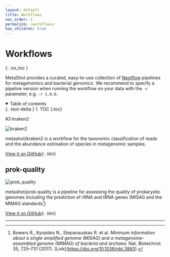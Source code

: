 ```yaml
---
layout: default
title: Workflows
nav_order: 3
permalink: /workflows/
has_children: true
---
```


# Workflows
{: .no_toc }

MetaShot provides a curated, easy-to-use collection of [Nextflow](nextflow.io)
pipelines for metagenomics and bacterial genomics. We recommend to specify a
pipeline version when running the workflow on your data with the `-r` parameter,
e.g. `-r 1.0.0`.

<details open markdown="block">
  <summary>
    Table of contents
  </summary>
  {: .text-delta }
1. TOC
{:toc}
</details>


#3 kraken2

![kraken2](https://img.shields.io/github/v/release/metashot/kraken2?sort=semver&label=Latast%20release)

metashot/kraken2 is a workflow for the taxonomic classification of reads and the
abundance estimation of species in metagenomic samples.

[View it on GitHub](https://github.com/metashot/kraken2){: .btn}


## prok-quality

![prok_quality](https://img.shields.io/github/v/release/metashot/prok-quality?sort=semver&label=Latast%20release)

metashot/prok-quality is a pipeline for assessing the quality of prokaryotic
genomes including the prediction of rRNA and tRNA genes (MISAG and the MIMAG
standards[^1])

[View it on GitHub](https://github.com/metashot/prok-quality){: .btn}

---

[^1]: Bowers R., Kyrpides N., Stepanauskas R. et al. *Minimum information about
      a single amplified genome (MISAG) and a metagenome-assembled genome
      (MIMAG) of bacteria and archaea*. Nat. Biotechnol. 35, 725–731 (2017).
      [Link[(https://doi.org/10.1038/nbt.3893).